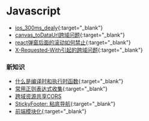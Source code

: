 # Javascript



* [ios_300ms_dealy](./ios_300ms_dealy.md){:target="_blank"}
* [canvas_toDataUrl跨域问题](./canvas_toDataUrl跨域问题.md){:target="_blank"}
* [react弹窗后面的滚动如何禁止](./react弹窗后面的滚动如何禁止.md){:target="_blank"}
* [X-Requested-With引起的跨域问题](./X-Requested-With引起的跨域问题.md){:target="_blank"}



### 新知识

* [什么是编译时和执行时函数](./编译时和执行时函数.md){:target="_blank"}
* [常用正则表达式收集](./常用正则表达式收集.md){:target="_blank"}
* [跨域资源共享CORS](./跨域资源共享CORS.md)
* [StickyFooter: 粘底导航](./StickyFooter.md){:target="_blank"}
* [前端模块化](./前端模块化.md){:target="_blank"}

